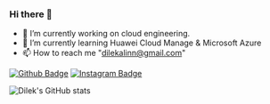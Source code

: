 ### Hi there 👋

- 🔭 I’m currently working on cloud engineering.
- 🌱 I’m currently learning Huawei Cloud Manage & Microsoft Azure
- 📫 How to reach me "dilekalinn@gmail.com"

[![Github Badge](https://img.shields.io/badge/-Github-000?style=quare&labelColor=000&logo=Github&logoColor=white&link=link)](https://github.com/MutluDilek) 
[![Instagram Badge](https://img.shields.io/badge/-Instagram-C13584?style=flat-quare&labelColor=C13584&logo=instagram&logoColor=white&link=link)](https://www.instagram.com/dilekalin) 

![Dilek's GitHub stats](https://github-readme-stats.vercel.app/api?username=MutluDilek&show_icons=true&theme=transparent)

